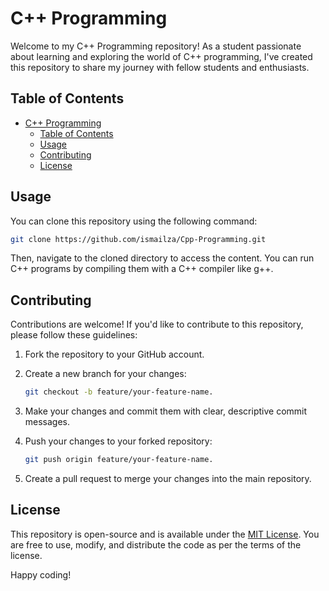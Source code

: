 # C++ Programming

Welcome to my C++ Programming repository! As a student passionate about learning and exploring the world of C++ programming, I've created this repository to share my journey with fellow students and enthusiasts.

## Table of Contents

- [C++ Programming](#c-programming)
  - [Table of Contents](#table-of-contents)
  - [Usage](#usage)
  - [Contributing](#contributing)
  - [License](#license)

## Usage

You can clone this repository using the following command:

```bash
git clone https://github.com/ismailza/Cpp-Programming.git
````

Then, navigate to the cloned directory to access the content. You can run C++ programs by compiling them with a C++ compiler like g++.

## Contributing

Contributions are welcome! If you'd like to contribute to this repository, please follow these guidelines:

1. Fork the repository to your GitHub account.

2. Create a new branch for your changes: 
    ```bash
    git checkout -b feature/your-feature-name.
    ```

3. Make your changes and commit them with clear, descriptive commit messages.
   
4. Push your changes to your forked repository: 
    ```bash 
    git push origin feature/your-feature-name.
    ```

5. Create a pull request to merge your changes into the main repository.

## License

This repository is open-source and is available under the [MIT License](LICENSE). You are free to use, modify, and distribute the code as per the terms of the license.

Happy coding!